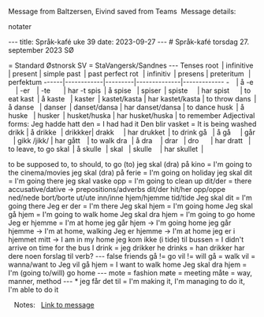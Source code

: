 Message from Baltzersen, Eivind saved from Teams  Message details:  

notater 

--- title: Språk-kafé uke 39 date: 2023-09-27 
--- # Språk-kafé torsdag 27. september 2023 SØ 

= Standard Østnorsk SV = StaVangersk/Sandnes 
--- Tenses root  | infinitive | present | simple past  | past perfect rot   | infinitiv  | presens | preteritum   | perfektum ------|------------|---------|--------------|------------- -     | å -e       | -er     | -te          | har -t spis  | å spise    | spiser  | spiste       | har spist        | to eat kast  | å kaste    | kaster  | kastet/kasta | har kastet/kasta | to throw dans  | å danse    | danser  | danset/dansa | har danset/dansa | to dance husk  | å huske    | husker  | husket/huska | har husket/huska | to remember Adjectival forms: Jeg hadde hatt den = I had had it Den blir vasket = It is being washed drikk | å drikke   | drikkker| drakk       | har drukket  | to drink gå    | å gå       | går     | gikk /jikk/ | har gått     | to walk dra   | å dra      | drar    | dro         | har dratt    | to leave, to go skal  | å skulle   | skal    | skulle      | har skullet  | 


to be supposed to, to should, to go (to) jeg skal (dra) på kino = I'm going to the cinema/movies jeg skal (dra) på ferie = I'm going on holiday jeg skal dit = I'm going there jeg skal vaske opp = I'm going to clean up dit/der = there accusative/dative -> prepositions/adverbs dit/der hit/her opp/oppe ned/nede bort/borte ut/ute inn/inne hjem/hjemme tid/tide Jeg skal dit = I'm going there Jeg er der = I'm there Jeg skal hjem = I'm going home Jeg skal gå hjem = I'm going to walk home Jeg skal dra hjem = I'm going to go home Jeg er hjemme = I'm at home jeg går hjem -> I'm going home jeg går hjemme -> I'm at home, walking Jeg er hjemme -> I'm at home jeg er i hjemmet mitt -> I am in my home jeg kom ikke (i tide) til bussen = I didn't arrive on time for the bus I drink = jeg drikker he drinks = han drikker har dere noen forslag til verb? --- false friends gå != go vil != will gå = walk vil = wanna/want to Jeg vil gå hjem = I want to walk home Jeg skal dra hjem = I'm (going to/will) go home --- mote = fashion møte = meeting måte = way, manner, method --- * jeg får det til = I'm making it, I'm managing to do it, I'm able to do it  

   Notes:   [Link to message](https://teams.microsoft.com/l/message/19:fa8ebdbda13741c3946cbe52b0e3a5a7@thread.skype/1695894030363)